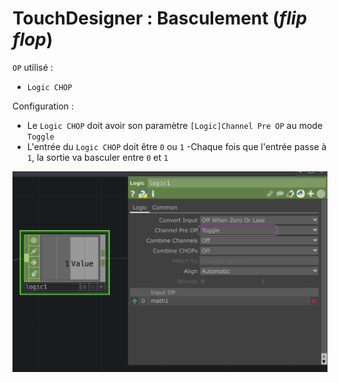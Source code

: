 # TouchDesigner : Basculement (*flip flop*)

`OP` utilisé :
- `Logic CHOP`

Configuration :
- Le `Logic CHOP` doit avoir son paramètre `[Logic]Channel Pre OP` au mode `Toggle` 
- L'entrée du `Logic CHOP` doit être `0` ou `1`
-Chaque fois que l'entrée passe à `1`, la sortie va basculer entre `0` et `1`

![Basculement (flip flop)](./basculement.png)